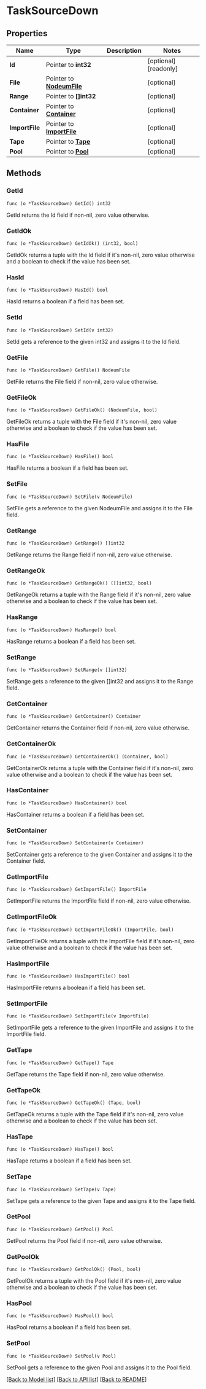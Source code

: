 # TaskSourceDown

## Properties

Name | Type | Description | Notes
------------ | ------------- | ------------- | -------------
**Id** | Pointer to **int32** |  | [optional] [readonly] 
**File** | Pointer to [**NodeumFile**](nodeum_file.md) |  | [optional] 
**Range** | Pointer to **[]int32** |  | [optional] 
**Container** | Pointer to [**Container**](container.md) |  | [optional] 
**ImportFile** | Pointer to [**ImportFile**](import_file.md) |  | [optional] 
**Tape** | Pointer to [**Tape**](tape.md) |  | [optional] 
**Pool** | Pointer to [**Pool**](pool.md) |  | [optional] 

## Methods

### GetId

`func (o *TaskSourceDown) GetId() int32`

GetId returns the Id field if non-nil, zero value otherwise.

### GetIdOk

`func (o *TaskSourceDown) GetIdOk() (int32, bool)`

GetIdOk returns a tuple with the Id field if it's non-nil, zero value otherwise
and a boolean to check if the value has been set.

### HasId

`func (o *TaskSourceDown) HasId() bool`

HasId returns a boolean if a field has been set.

### SetId

`func (o *TaskSourceDown) SetId(v int32)`

SetId gets a reference to the given int32 and assigns it to the Id field.

### GetFile

`func (o *TaskSourceDown) GetFile() NodeumFile`

GetFile returns the File field if non-nil, zero value otherwise.

### GetFileOk

`func (o *TaskSourceDown) GetFileOk() (NodeumFile, bool)`

GetFileOk returns a tuple with the File field if it's non-nil, zero value otherwise
and a boolean to check if the value has been set.

### HasFile

`func (o *TaskSourceDown) HasFile() bool`

HasFile returns a boolean if a field has been set.

### SetFile

`func (o *TaskSourceDown) SetFile(v NodeumFile)`

SetFile gets a reference to the given NodeumFile and assigns it to the File field.

### GetRange

`func (o *TaskSourceDown) GetRange() []int32`

GetRange returns the Range field if non-nil, zero value otherwise.

### GetRangeOk

`func (o *TaskSourceDown) GetRangeOk() ([]int32, bool)`

GetRangeOk returns a tuple with the Range field if it's non-nil, zero value otherwise
and a boolean to check if the value has been set.

### HasRange

`func (o *TaskSourceDown) HasRange() bool`

HasRange returns a boolean if a field has been set.

### SetRange

`func (o *TaskSourceDown) SetRange(v []int32)`

SetRange gets a reference to the given []int32 and assigns it to the Range field.

### GetContainer

`func (o *TaskSourceDown) GetContainer() Container`

GetContainer returns the Container field if non-nil, zero value otherwise.

### GetContainerOk

`func (o *TaskSourceDown) GetContainerOk() (Container, bool)`

GetContainerOk returns a tuple with the Container field if it's non-nil, zero value otherwise
and a boolean to check if the value has been set.

### HasContainer

`func (o *TaskSourceDown) HasContainer() bool`

HasContainer returns a boolean if a field has been set.

### SetContainer

`func (o *TaskSourceDown) SetContainer(v Container)`

SetContainer gets a reference to the given Container and assigns it to the Container field.

### GetImportFile

`func (o *TaskSourceDown) GetImportFile() ImportFile`

GetImportFile returns the ImportFile field if non-nil, zero value otherwise.

### GetImportFileOk

`func (o *TaskSourceDown) GetImportFileOk() (ImportFile, bool)`

GetImportFileOk returns a tuple with the ImportFile field if it's non-nil, zero value otherwise
and a boolean to check if the value has been set.

### HasImportFile

`func (o *TaskSourceDown) HasImportFile() bool`

HasImportFile returns a boolean if a field has been set.

### SetImportFile

`func (o *TaskSourceDown) SetImportFile(v ImportFile)`

SetImportFile gets a reference to the given ImportFile and assigns it to the ImportFile field.

### GetTape

`func (o *TaskSourceDown) GetTape() Tape`

GetTape returns the Tape field if non-nil, zero value otherwise.

### GetTapeOk

`func (o *TaskSourceDown) GetTapeOk() (Tape, bool)`

GetTapeOk returns a tuple with the Tape field if it's non-nil, zero value otherwise
and a boolean to check if the value has been set.

### HasTape

`func (o *TaskSourceDown) HasTape() bool`

HasTape returns a boolean if a field has been set.

### SetTape

`func (o *TaskSourceDown) SetTape(v Tape)`

SetTape gets a reference to the given Tape and assigns it to the Tape field.

### GetPool

`func (o *TaskSourceDown) GetPool() Pool`

GetPool returns the Pool field if non-nil, zero value otherwise.

### GetPoolOk

`func (o *TaskSourceDown) GetPoolOk() (Pool, bool)`

GetPoolOk returns a tuple with the Pool field if it's non-nil, zero value otherwise
and a boolean to check if the value has been set.

### HasPool

`func (o *TaskSourceDown) HasPool() bool`

HasPool returns a boolean if a field has been set.

### SetPool

`func (o *TaskSourceDown) SetPool(v Pool)`

SetPool gets a reference to the given Pool and assigns it to the Pool field.


[[Back to Model list]](../README.md#documentation-for-models) [[Back to API list]](../README.md#documentation-for-api-endpoints) [[Back to README]](../README.md)


